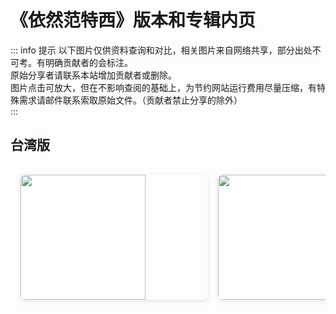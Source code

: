 # 《依然范特西》版本和专辑内页

::: info 提示
以下图片仅供资料查询和对比，相关图片来自网络共享，部分出处不可考。有明确贡献者的会标注。<br>
原始分享者请联系本站增加贡献者或删除。<br>
图片点击可放大，但在不影响查阅的基础上，为节约网站运行费用尽量压缩，有特殊需求请邮件联系索取原始文件。（贡献者禁止分享的除外）<br>
:::

## 台湾版
<!-- markdownlint-disable -->

<div class="image-scroll-container">
  <div class="image-scroll-wrapper">
    <div class="image-scroll-content">
      <img src="//public.jaychou.wiki/composition/cd/2006-依然范特西[台湾]/back.jpg/yss+sy" />
      <img src="//public.jaychou.wiki/composition/cd/2006-依然范特西[台湾]/cover.jpg/yss+sy" />
      <img src="//public.jaychou.wiki/composition/cd/2006-依然范特西[台湾]/内1.jpg/yss+sy" />
      <img src="//public.jaychou.wiki/composition/cd/2006-依然范特西[台湾]/内2.jpg/yss+sy" />
      <img src="//public.jaychou.wiki/composition/cd/2006-依然范特西[台湾]/内4.jpg/yss+sy" />
      <img src="//public.jaychou.wiki/composition/cd/2006-依然范特西[台湾]/内5.jpg/yss+sy" />
      <img src="//public.jaychou.wiki/composition/cd/2006-依然范特西[台湾]/内6.jpg/yss+sy" />
      <img src="//public.jaychou.wiki/composition/cd/2006-依然范特西[台湾]/内7.jpg/yss+sy" />
      <img src="//public.jaychou.wiki/composition/cd/2006-依然范特西[台湾]/内8.jpg/yss+sy" />
      <img src="//public.jaychou.wiki/composition/cd/2006-依然范特西[台湾]/内9.jpg/yss+sy" />
      <img src="//public.jaychou.wiki/composition/cd/2006-依然范特西[台湾]/内10.jpg/yss+sy" />
      <img src="//public.jaychou.wiki/composition/cd/2006-依然范特西[台湾]/内11.jpg/yss+sy" />
      <img src="//public.jaychou.wiki/composition/cd/2006-依然范特西[台湾]/内12.jpg/yss+sy" />
      <img src="//public.jaychou.wiki/composition/cd/2006-依然范特西[台湾]/内13.jpg/yss+sy" />
      <img src="//public.jaychou.wiki/composition/cd/2006-依然范特西[台湾]/内14.jpg/yss+sy" />
      <img src="//public.jaychou.wiki/composition/cd/2006-依然范特西[台湾]/内15.jpg/yss+sy" />
      <img src="//public.jaychou.wiki/composition/cd/2006-依然范特西[台湾]/内16.jpg/yss+sy" />
      <img src="//public.jaychou.wiki/composition/cd/2006-依然范特西[台湾]/内17.jpg/yss+sy" />
      <img src="//public.jaychou.wiki/composition/cd/2006-依然范特西[台湾]/内18.jpg/yss+sy" />
      <img src="//public.jaychou.wiki/composition/cd/2006-依然范特西[台湾]/内19.jpg/yss+sy" />
      <img src="//public.jaychou.wiki/composition/cd/2006-依然范特西[台湾]/内20.jpg/yss+sy" />
      <img src="//public.jaychou.wiki/composition/cd/2006-依然范特西[台湾]/内21.jpg/yss+sy" />
      <img src="//public.jaychou.wiki/composition/cd/2006-依然范特西[台湾]/内22.jpg/yss+sy" />
      <img src="//public.jaychou.wiki/composition/cd/2006-依然范特西[台湾]/内23.jpg/yss+sy" />
      <img src="//public.jaychou.wiki/composition/cd/2006-依然范特西[台湾]/disc.jpg/yss+sy" />
      <img src="//public.jaychou.wiki/composition/cd/2006-依然范特西[台湾]/内3.jpg/yss+sy" />
    </div>
  </div>
  
  <!-- 放大预览模态框 -->
  <div class="image-modal" id="imageModal">
    <span class="close">&times;</span>
    <img class="modal-content" id="modalImage">
  </div>
</div>

<style>
.image-scroll-container {
  width: 100%;
  overflow: hidden;
  position: relative;
  margin: 1rem 0;
}

.image-scroll-wrapper {
  overflow-x: auto;
  -webkit-overflow-scrolling: touch; /* 优化移动端滚动 */
  padding: 1rem 0;
}

.image-scroll-content {
  display: flex;
  gap: 1rem;
  padding: 0 1rem;
  min-width: max-content; /* 保持内容不换行 */
}

.image-scroll-content img {
  height: 200px;
  min-width: 300px;
  object-fit: cover;
  border-radius: 8px;
  cursor: zoom-in;
  transition: transform 0.2s;
  box-shadow: 0 2px 8px rgba(0,0,0,0.1);
}

.image-scroll-content img:hover {
  transform: scale(1.02);
}

/* 模态框样式 */
.image-modal {
  display: none;
  position: fixed;
  z-index: 999;
  left: 0;
  top: 0;
  width: 100%;
  height: 100%;
  background-color: rgba(0,0,0,0.9);
}

.modal-content {
  margin: auto;
  display: block;
  max-width: 90%;
  max-height: 90vh;
  animation: zoom 0.3s;
}

.close {
  position: absolute;
  top: 15px;
  right: 35px;
  color: white;
  font-size: 40px;
  font-weight: bold;
  cursor: pointer;
}

@keyframes zoom {
  from {transform: scale(0.1)}
  to {transform: scale(1)}
}

@media (max-width: 768px) {
  .image-scroll-content img {
    height: 150px;
    min-width: 200px;
  }
}
</style>

<!-- markdownlint-restore -->

